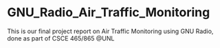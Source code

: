 # GNU_Radio_Air_Traffic_Monitoring
This is our final project report on Air Traffic Monitoring using GNU Radio, done as part of CSCE 465/865 @UNL
